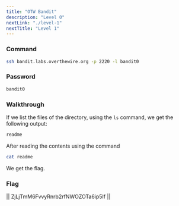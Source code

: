 ```yaml
---
title: "OTW Bandit"
description: "Level 0"
nextLink: "./level-1"
nextTitle: "Level 1"
---
```


### Command

```bash
ssh bandit.labs.overthewire.org -p 2220 -l bandit0
```

### Password

```bash
bandit0
```

### Walkthrough

If we list the files of the directory, using the `ls` command, we get the following output:

```bash
readme
```

After reading the contents using the command

```bash
cat readme
```

We get the flag.

### Flag

||  ZjLjTmM6FvvyRnrb2rfNWOZOTa6ip5If  ||